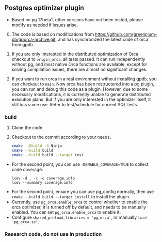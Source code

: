 
## Postgres optimizer plugin


* Based on pg 17beta1, other versions have not been tested, please modify as needed if issues arise.


0. The code is based on modifications from https://github.com/greenplum-db/gporca-archive.git, and has synchronized the latest code of orca from gpdb.

1. If you are only interested in the distributed optimization of Orca, checkout to `origin_orca`, all tests passed. It can run independently without pg, and most native Orca functions are available, except for solving compilation issues, there are almost no significant changes.

2. If you want to run orca in a real environment without installing gpdb, you can checkout to `main`. Now orca has been restructured into a pg plugin, you can run and debug this code as a plugin. However, due to some necessary modifications, it is currently unable to generate distributed execution plans. But if you are only interested in the optimizer itself, it still has some use. Refer to test/schedule for current SQL tests.


### build

1. Clone the code.
2. Checkout to the commit according to your needs.

    ```bash
    cmake  -Bbuild -G Ninja
    cmake --build build
    cmake --build build --target test
    ```

* For the second point, you can use `-DENABLE_COVERAGE=TRUE` to collect code coverage.
    ```
    lcov -d . -c -o coverage.info
    lcov --summary coverage.info
    ```
* For the second point, ensure you can use pg_config normally, then use `cmake --build build --target install` to install the plugin.
* Currently, use `pg_orca.enable_orca` to control whether to enable the orca optimizer, it is turned off by default, and needs to be manually enabled. You can set `pg_orca.enable_orca` to enable it.
* Configure `shared_preload_libraries = 'pg_orca'`, or manually `load 'pg_orca.so';`


### Research code, do not use in production
